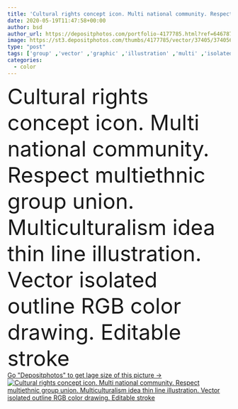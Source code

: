 ```yaml
---
title: 'Cultural rights concept icon. Multi national community. Respect multiethnic group union. Multiculturalism idea thin line illustration. Vector isolated outline RGB color drawing. Editable stroke'
date: 2020-05-19T11:47:58+00:00
author: bsd
author_url: https://depositphotos.com/portfolio-4177785.html?ref=64678756
image: https://st3.depositphotos.com/thumbs/4177785/vector/37405/374056502/api_thumb_450.jpg?forcejpeg=true
type: "post"
tags: ['group' ,'vector' ,'graphic' ,'illustration' ,'multi' ,'isolated' ,'human' ,'art' ,'freedom' ,'ethnicity' ,'abstract' ,'friendship' ,'power' ,'line' ,'race' ,'concept' ,'idea' ,'icon' ,'diversity' ,'complex' ,'support' ,'global' ,'contour' ,'drawing' ,'together' ,'culture' ,'web' ,'metaphor' ,'right' ,'outline' ,'team' ,'conceptual' ,'different' ,'social' ,'General' ,'thin' ,'international' ,'union' ,'community' ,'cultural' ,'Linear' ,'equality' ,'society' ,'respect' ,'companionship' ,'integration' ,'multiracial' ,'Notion' ,'multinational' ,'lineart' ]
categories: 
  - color
---
```

<div aling="center">
            <font size="60"> Cultural rights concept icon. Multi national community. Respect multiethnic group union. Multiculturalism idea thin line illustration. Vector isolated outline RGB color drawing. Editable stroke</font>   
</div>
<div>
    <a href='https://st3.depositphotos.com/thumbs/4177785/vector/37405/374056502/api_thumb_450.jpg?forcejpeg=true?ref=64678756' target=_blank > Go "Depositphotos" to get lage size of this picture ->
        <img href='https://st3.depositphotos.com/thumbs/4177785/vector/37405/374056502/api_thumb_450.jpg?forcejpeg=true?ref=64678756' src='https://st3.depositphotos.com/4177785/37405/v/950/depositphotos_374056502-stock-illustration-cultural-rights-concept-icon-multi.jpg?forcejpeg=true' alt='Cultural rights concept icon. Multi national community. Respect multiethnic group union. Multiculturalism idea thin line illustration. Vector isolated outline RGB color drawing. Editable stroke' >
    </a>
</div>
